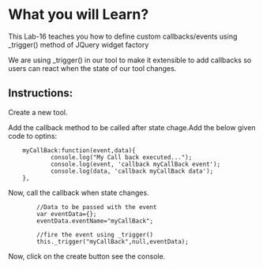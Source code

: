 # What you will Learn?

This Lab-16 teaches you how to define custom callbacks/events using _trigger() method of JQuery widget factory


We are using _trigger() in our tool to make it extensible to add callbacks so users can react when the state of our tool changes.


## Instructions:

 Create a new tool.

 Add the callback method to be called after state chage.Add the below given code to optins:

        
        myCallBack:function(event,data){
                console.log("My Call back executed...");
                console.log(event, 'callback myCallBack event');
                console.log(data, 'callback myCallBack data');
        },


 Now, call the callback when state changes.

            //Data to be passed with the event
            var eventData={};
            eventData.eventName="myCallBack";
            
            //fire the event using _trigger()
            this._trigger("myCallBack",null,eventData);

 Now, click on the create button see the console.

